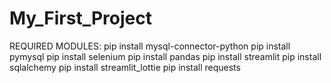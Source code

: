 # My_First_Project
REQUIRED MODULES:
pip install mysql-connector-python
pip install pymysql
pip install selenium
pip install pandas
pip install streamlit
pip install sqlalchemy
pip install streamlit_lottie
pip install requests
